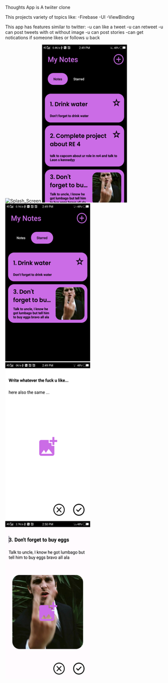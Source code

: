 Thoughts App is A twiiter clone 

This projects variety of topics like:
-Firebase
-UI
-ViewBinding

This app has features similar to twitter:
-u can like a tweet
-u can retweet
-u can post tweets with ot without image
-u can post stories
-can get notications if someone likes or follows u back

<img src="[https://github.com/shalenMathew/Notes_App_JAVA/blob/master/github%20pics/Screenshot_20230915_145116.png](https://github.com/shalenMathew/Twitter-Clone-App/blob/master/Screenshot_20231103_111104.png)" alt="Splash_Screen" width="270" height="500">
<img src="https://github.com/shalenMathew/Notes_App_JAVA/blob/master/github%20pics/Screenshot_20230915_144937.png" alt="main" width="270" height="500">
<img src="https://github.com/shalenMathew/Notes_App_JAVA/blob/master/github%20pics/Screenshot_20230915_144954.png" alt="starr" width="270" height="500">
<img src="https://github.com/shalenMathew/Notes_App_JAVA/blob/master/github%20pics/Screenshot_20230915_144950.png" alt="starr" width="270" height="500">
<img src="https://github.com/shalenMathew/Notes_App_JAVA/blob/master/github%20pics/Screenshot_20230915_145001.png" alt="starr" width="270" height="500">






